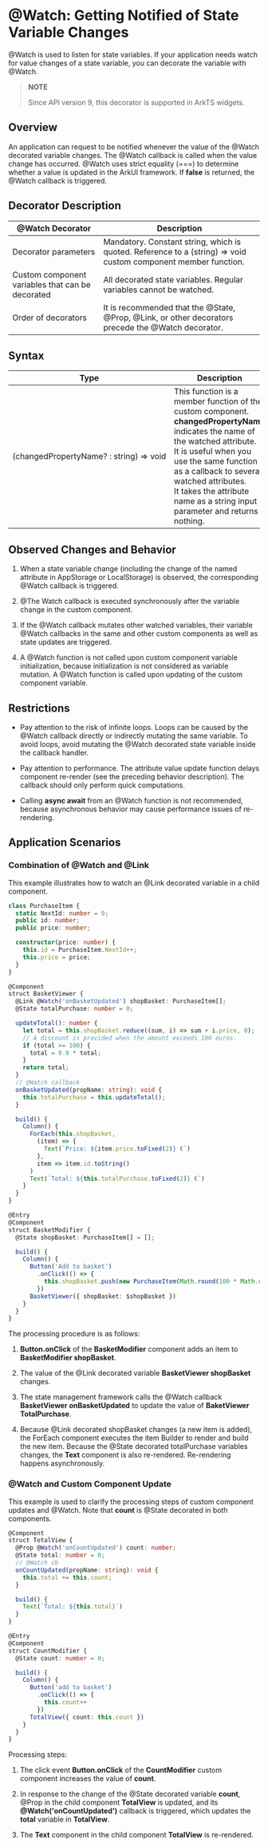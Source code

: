 # \@Watch: Getting Notified of State Variable Changes


\@Watch is used to listen for state variables. If your application needs watch for value changes of a state variable, you can decorate the variable with \@Watch.


> **NOTE**
>
> Since API version 9, this decorator is supported in ArkTS widgets.


## Overview

An application can request to be notified whenever the value of the \@Watch decorated variable changes. The \@Watch callback is called when the value change has occurred. \@Watch uses strict equality (===) to determine whether a value is updated in the ArkUI framework. If **false** is returned, the \@Watch callback is triggered.


## Decorator Description

| \@Watch Decorator| Description                                      |
| -------------- | ---------------------------------------- |
| Decorator parameters         | Mandatory. Constant string, which is quoted. Reference to a (string) => void custom component member function.|
| Custom component variables that can be decorated   | All decorated state variables. Regular variables cannot be watched.              |
| Order of decorators        | It is recommended that the \@State, \@Prop, \@Link, or other decorators precede the \@Watch decorator.|


## Syntax

| Type                                      | Description                                      |
| ---------------------------------------- | ---------------------------------------- |
| (changedPropertyName?&nbsp;:&nbsp;string)&nbsp;=&gt;&nbsp;void | This function is a member function of the custom component. **changedPropertyName** indicates the name of the watched attribute.<br>It is useful when you use the same function as a callback to several watched attributes.<br>It takes the attribute name as a string input parameter and returns nothing.|


## Observed Changes and Behavior

1. When a state variable change (including the change of the named attribute in AppStorage or LocalStorage) is observed, the corresponding \@Watch callback is triggered.

2. \@The Watch callback is executed synchronously after the variable change in the custom component.

3. If the \@Watch callback mutates other watched variables, their variable @Watch callbacks in the same and other custom components as well as state updates are triggered.

4. A \@Watch function is not called upon custom component variable initialization, because initialization is not considered as variable mutation. A \@Watch function is called upon updating of the custom component variable.


## Restrictions

- Pay attention to the risk of infinite loops. Loops can be caused by the \@Watch callback directly or indirectly mutating the same variable. To avoid loops, avoid mutating the \@Watch decorated state variable inside the callback handler.

- Pay attention to performance. The attribute value update function delays component re-render (see the preceding behavior description). The callback should only perform quick computations.

- Calling **async await** from an \@Watch function is not recommended, because asynchronous behavior may cause performance issues of re-rendering.


## Application Scenarios


### Combination of \@Watch and \@Link

This example illustrates how to watch an \@Link decorated variable in a child component.


```ts
class PurchaseItem {
  static NextId: number = 0;
  public id: number;
  public price: number;

  constructor(price: number) {
    this.id = PurchaseItem.NextId++;
    this.price = price;
  }
}

@Component
struct BasketViewer {
  @Link @Watch('onBasketUpdated') shopBasket: PurchaseItem[];
  @State totalPurchase: number = 0;

  updateTotal(): number {
    let total = this.shopBasket.reduce((sum, i) => sum + i.price, 0);
    // A discount is provided when the amount exceeds 100 euros.
    if (total >= 100) {
      total = 0.9 * total;
    }
    return total;
  }
  // @Watch callback
  onBasketUpdated(propName: string): void {
    this.totalPurchase = this.updateTotal();
  }

  build() {
    Column() {
      ForEach(this.shopBasket,
        (item) => {
          Text(`Price: ${item.price.toFixed(2)} €`)
        },
        item => item.id.toString()
      )
      Text(`Total: ${this.totalPurchase.toFixed(2)} €`)
    }
  }
}

@Entry
@Component
struct BasketModifier {
  @State shopBasket: PurchaseItem[] = [];

  build() {
    Column() {
      Button('Add to basket')
        .onClick(() => {
          this.shopBasket.push(new PurchaseItem(Math.round(100 * Math.random())))
        })
      BasketViewer({ shopBasket: $shopBasket })
    }
  }
}
```

The processing procedure is as follows:

1. **Button.onClick** of the **BasketModifier** component adds an item to **BasketModifier shopBasket**.

2. The value of the \@Link decorated variable **BasketViewer shopBasket** changes.

3. The state management framework calls the \@Watch callback **BasketViewer onBasketUpdated** to update the value of **BaketViewer TotalPurchase**.

4. Because \@Link decorated shopBasket changes (a new item is added), the ForEach component executes the item Builder to render and build the new item. Because the @State decorated totalPurchase variables changes, the **Text** component is also re-rendered. Re-rendering happens asynchronously.


### \@Watch and Custom Component Update

This example is used to clarify the processing steps of custom component updates and \@Watch. Note that **count** is @State decorated in both components.


```ts
@Component
struct TotalView {
  @Prop @Watch('onCountUpdated') count: number;
  @State total: number = 0;
  // @Watch cb
  onCountUpdated(propName: string): void {
    this.total += this.count;
  }

  build() {
    Text(`Total: ${this.total}`)
  }
}

@Entry
@Component
struct CountModifier {
  @State count: number = 0;

  build() {
    Column() {
      Button('add to basket')
        .onClick(() => {
          this.count++
        })
      TotalView({ count: this.count })
    }
  }
}
```

Processing steps:

1. The click event **Button.onClick** of the **CountModifier** custom component increases the value of **count**.

2. In response to the change of the @State decorated variable **count**, \@Prop in the child component **TotalView** is updated, and its **\@Watch('onCountUpdated')** callback is triggered, which updates the **total** variable in **TotalView**.

3. The **Text** component in the child component **TotalView** is re-rendered.
